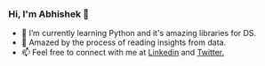 ### Hi, I'm Abhishek 👋

- 🌱 I’m currently learning Python and it's amazing libraries for DS.
- 🔭 Amazed by the process of reading insights from data.
- 📫 Feel free to connect with me at [Linkedin](linkedin.com/in/akpmpr) and [Twitter.](twitter.com/akpmpr)



